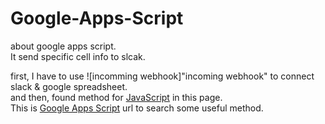 # Google-Apps-Script
about google apps script.  
It send specific cell info to slcak.  

first, I have to use ![incomming webhook]"incoming webhook" to connect slack & google spreadsheet.  
and then,  found method for [JavaScript](https://docs.microsoft.com/ko-kr/scripting/javascript/reference/indexof-method-array-javascript) in this page.   
This is [Google Apps Script](https://developers.google.com/apps-script/reference/calendar/) url to search some useful method.
